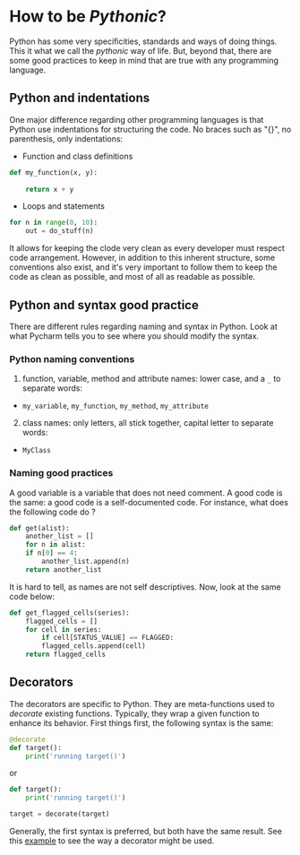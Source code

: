 # How to be _Pythonic_?
Python has some very specificities, standards and ways of doing things. This it what we call the _pythonic_ way of life. But, beyond that, there are some good practices to keep in mind that are true with any programming language.

## Python and indentations
One major difference regarding other programming languages is that Python use indentations for structuring the code. No braces such as "{}", no parenthesis, only indentations:

* Function and class definitions
```python
def my_function(x, y):
    
    return x + y
```
* Loops and statements
```python
for n in range(0, 10):
    out = do_stuff(n)
```

It allows for keeping the clode very clean as every developer must respect code arrangement. However, in addition to this inherent structure, some conventions also exist, and it's very important to follow them to keep the code as clean as possible, and most of all as readable as possible.

## Python and syntax good practice
There are different rules regarding naming and syntax in Python. Look at what Pycharm tells you to see where you should modify the syntax.

### Python naming conventions
1. function, variable, method and attribute names: lower case, and a ``_`` to separate words:
* ``my_variable``, ``my_function``, ``my_method``, `my_attribute`
2. class names: only letters, all stick together, capital letter to separate words:
* ``MyClass``

### Naming good practices
A good variable is a variable that does not need comment. A good code is the same: a good code is a self-documented code. For instance, what does the following code do ?
```python
def get(alist):
    another_list = []
    for n in alist:
	if n[0] == 4:
	    another_list.append(n)
    return another_list
```
It is hard to tell, as names are not self descriptives. Now, look at the same code below:
```python
def get_flagged_cells(series):
    flagged_cells = []
    for cell in series:
        if cell[STATUS_VALUE] == FLAGGED:
	    flagged_cells.append(cell)
    return flagged_cells
```

## Decorators
The decorators are specific to Python. They are meta-functions used to _decorate_ existing functions. Typically, they wrap a given function to enhance its behavior. First things first, the following syntax is the same:
```python
@decorate
def target():
    print('running target()')
```
or
```python
def target():
    print('running target()')

target = decorate(target)
```
Generally, the first syntax is preferred, but both have the same result. See this [example](./FormationPython#examples/decorator_example.py) to see the way a decorator might be used.
